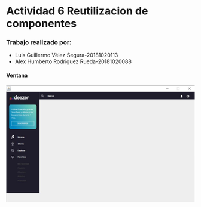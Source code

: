# Actividad 6 Reutilizacion de componentes

### Trabajo realizado por:
* Luis Guillermo Vélez Segura-20181020113
* Alex Humberto Rodriguez Rueda-20181020088

#### Ventana
![Actividad6](Imagenes/Actividad6.jpg)
